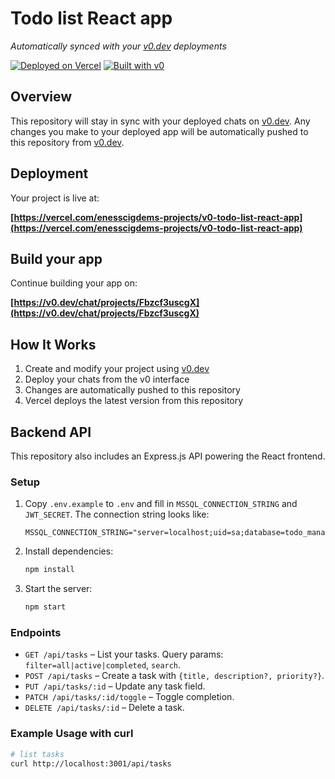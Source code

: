 # Todo list React app

*Automatically synced with your [v0.dev](https://v0.dev) deployments*

[![Deployed on Vercel](https://img.shields.io/badge/Deployed%20on-Vercel-black?style=for-the-badge&logo=vercel)](https://vercel.com/enesscigdems-projects/v0-todo-list-react-app)
[![Built with v0](https://img.shields.io/badge/Built%20with-v0.dev-black?style=for-the-badge)](https://v0.dev/chat/projects/Fbzcf3uscgX)

## Overview

This repository will stay in sync with your deployed chats on [v0.dev](https://v0.dev).
Any changes you make to your deployed app will be automatically pushed to this repository from [v0.dev](https://v0.dev).

## Deployment

Your project is live at:

**[https://vercel.com/enesscigdems-projects/v0-todo-list-react-app](https://vercel.com/enesscigdems-projects/v0-todo-list-react-app)**

## Build your app

Continue building your app on:

**[https://v0.dev/chat/projects/Fbzcf3uscgX](https://v0.dev/chat/projects/Fbzcf3uscgX)**

## How It Works

1. Create and modify your project using [v0.dev](https://v0.dev)
2. Deploy your chats from the v0 interface
3. Changes are automatically pushed to this repository
4. Vercel deploys the latest version from this repository
## Backend API

This repository also includes an Express.js API powering the React frontend.

### Setup

1. Copy `.env.example` to `.env` and fill in `MSSQL_CONNECTION_STRING` and `JWT_SECRET`.
   The connection string looks like:
   ```
   MSSQL_CONNECTION_STRING="server=localhost;uid=sa;database=todo_manager;TrustServerCertificate=true;"
   ```
2. Install dependencies:
   ```bash
   npm install
   ```
3. Start the server:
   ```bash
   npm start
   ```

### Endpoints

- `GET /api/tasks` – List your tasks. Query params: `filter=all|active|completed`, `search`.
- `POST /api/tasks` – Create a task with `{title, description?, priority?}`.
- `PUT /api/tasks/:id` – Update any task field.
- `PATCH /api/tasks/:id/toggle` – Toggle completion.
- `DELETE /api/tasks/:id` – Delete a task.

### Example Usage with curl

```bash
# list tasks
curl http://localhost:3001/api/tasks
```
